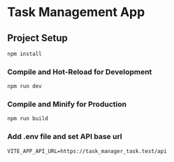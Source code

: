 # Task Management App


## Project Setup

```sh
npm install
```

### Compile and Hot-Reload for Development

```sh
npm run dev
```

### Compile and Minify for Production

```sh
npm run build
```

### Add .env file and set API base url

```dotenv
VITE_APP_API_URL=https://task_manager_task.test/api
```
